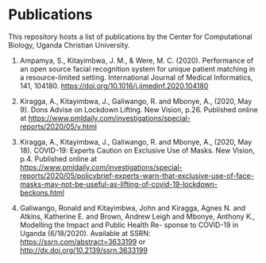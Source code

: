 # Publications
This repository hosts a list of publications by the Center for Computational Biology, Uganda Christian University.

1.	Ampamya, S., Kitayimbwa, J. M., & Were, M. C. (2020). Performance of an open source facial recognition system for unique patient matching in a resource-limited setting. International Journal of Medical Informatics, 141, 104180. https://doi.org/10.1016/j.ijmedinf.2020.104180

2. Kiragga, A., Kitayimbwa, J., Galiwango, R. and Mbonye, A., (2020, May 9). Dons Advise on Lockdown Lifting. New Vision, p.26. Published online at https://www.pmldaily.com/investigations/special-reports/2020/05/v.html

3. Kiragga, A., Kitayimbwa, J., Galiwango, R. and Mbonye, A., (2020, May 18). COVID-19: Experts Caution on Exclusive Use of Masks. New Vision, p.4. Published online at https://www.pmldaily.com/investigations/special-reports/2020/05/policybrief-experts-warn-that-exclusive-use-of-face-masks-may-not-be-useful-as-lifting-of-covid-19-lockdown-beckons.html

4. Galiwango, Ronald and Kitayimbwa, John and Kiragga, Agnes N. and Atkins, Katherine E. and Brown, Andrew Leigh and Mbonye, Anthony K., Modelling the Impact and Public Health Re- sponse to COVID-19 in Uganda (6/18/2020). Available at SSRN: https://ssrn.com/abstract=3633199 or http://dx.doi.org/10.2139/ssrn.3633199  
